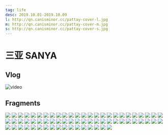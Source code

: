 ```yaml
---
tag: life
desc: 2019.10.01-2019.10.09
l: http://qn.canisminor.cc/pattay-cover-l.jpg
m: http://qn.canisminor.cc/pattay-cover-m.jpg
s: http://qn.canisminor.cc/pattay-cover-s.jpg
---
```


# 三亚 SANYA

## Vlog

![video](http://qn-video.canisminor.cc/Pattay_1080p)

## Fragments

![](http://qn.canisminor.cc/pattay_1.JPG)
![](http://qn.canisminor.cc/pattay_2.JPG)
![](http://qn.canisminor.cc/pattay_3.JPG)
![](http://qn.canisminor.cc/pattay_4.JPG)
![](http://qn.canisminor.cc/pattay_5.JPG)
![](http://qn.canisminor.cc/pattay_6.JPG)
![](http://qn.canisminor.cc/pattay_7.JPG)
![](http://qn.canisminor.cc/pattay_8.JPG)
![](http://qn.canisminor.cc/pattay_9.JPG)
![](http://qn.canisminor.cc/pattay_10.JPG)
![](http://qn.canisminor.cc/pattay_11.JPG)
![](http://qn.canisminor.cc/pattay_12.JPG)
![](http://qn.canisminor.cc/pattay_13.JPG)
![](http://qn.canisminor.cc/pattay_14.JPG)
![](http://qn.canisminor.cc/pattay_15.JPG)
![](http://qn.canisminor.cc/pattay_16.JPG)
![](http://qn.canisminor.cc/pattay_17.JPG)
![](http://qn.canisminor.cc/pattay_18.JPG)
![](http://qn.canisminor.cc/pattay_19.JPG)
![](http://qn.canisminor.cc/pattay_20.JPG)
![](http://qn.canisminor.cc/pattay_21.JPG)
![](http://qn.canisminor.cc/pattay_22.JPG)
![](http://qn.canisminor.cc/pattay_23.JPG)
![](http://qn.canisminor.cc/pattay_24.JPG)
![](http://qn.canisminor.cc/pattay_25.JPG)
![](http://qn.canisminor.cc/pattay_26.JPG)
![](http://qn.canisminor.cc/pattay_27.JPG)
![](http://qn.canisminor.cc/pattay_28.JPG)
![](http://qn.canisminor.cc/pattay_29.JPG)
![](http://qn.canisminor.cc/pattay_30.JPG)
![](http://qn.canisminor.cc/pattay_31.JPG)
![](http://qn.canisminor.cc/pattay_32.JPG)
![](http://qn.canisminor.cc/pattay_33.JPG)
![](http://qn.canisminor.cc/pattay_34.JPG)
![](http://qn.canisminor.cc/pattay_35.JPG)
![](http://qn.canisminor.cc/pattay_36.JPG)
![](http://qn.canisminor.cc/pattay_37.JPG)
![](http://qn.canisminor.cc/pattay_38.JPG)
![](http://qn.canisminor.cc/pattay_40.JPG)
![](http://qn.canisminor.cc/pattay_41.JPG)
![](http://qn.canisminor.cc/pattay_42.JPG)
![](http://qn.canisminor.cc/pattay_43.JPG)
![](http://qn.canisminor.cc/pattay_44.JPG)
![](http://qn.canisminor.cc/pattay_45.JPG)
![](http://qn.canisminor.cc/pattay_46.JPG)
![](http://qn.canisminor.cc/pattay_47.JPG)
![](http://qn.canisminor.cc/pattay_48.JPG)
![](http://qn.canisminor.cc/pattay_49.JPG)
![](http://qn.canisminor.cc/pattay_50.JPG)
![](http://qn.canisminor.cc/pattay_51.JPG)
![](http://qn.canisminor.cc/pattay_52.JPG)
![](http://qn.canisminor.cc/pattay_53.JPG)
![](http://qn.canisminor.cc/pattay_54.JPG)
![](http://qn.canisminor.cc/pattay_55.JPG)
![](http://qn.canisminor.cc/pattay_56.JPG)
![](http://qn.canisminor.cc/pattay_57.JPG)
![](http://qn.canisminor.cc/pattay_58.JPG)
![](http://qn.canisminor.cc/pattay_59.JPG)
![](http://qn.canisminor.cc/pattay_60.JPG)
![](http://qn.canisminor.cc/pattay_61.JPG)
![](http://qn.canisminor.cc/pattay_62.JPG)
![](http://qn.canisminor.cc/pattay_63.JPG)
![](http://qn.canisminor.cc/pattay_64.JPG)
![](http://qn.canisminor.cc/pattay_65.JPG)
![](http://qn.canisminor.cc/pattay_66.JPG)
![](http://qn.canisminor.cc/pattay_67.JPG)
![](http://qn.canisminor.cc/pattay_68.JPG)
